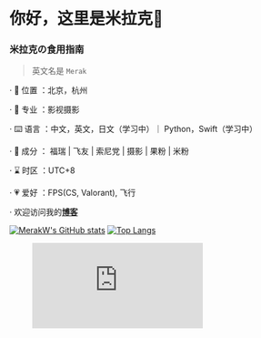 # 你好，这里是米拉克👋

### 米拉克の食用指南

>英文名是 `Merak`

· 📍 位置 ：北京，杭州

· 📖 专业 ：影视摄影

· ⌨️ 语言 ：中文，英文，日文（学习中）｜ Python，Swift（学习中）

· 🧪 成分 ： 福瑞 | 飞友 | 索尼党 | 摄影 | 果粉 | 米粉

· ⌛️ 时区 ：UTC+8

· 💗 爱好 ：FPS(CS, Valorant), 飞行

· 欢迎访问我的[**博客**](https://merakt.cn)

[![MerakW's GitHub stats](https://github-readme-stats.vercel.app/api?username=MerakW&show_icons=true&theme=ambient_gradient)](https://github.com/MerakW/github-readme-stats) [![Top Langs](https://github-readme-stats.vercel.app/api/top-langs/?username=MerakW&layout=compact&theme=ambient_gradient)](https://github.com/MerakW/github-readme-stats)

<figure><embed src="https://wakatime.com/share/@44a35c70-9a2c-4853-b8cb-6744389e2d23/971a520a-d06a-4ca1-8d22-11f93e8429c2.svg"></embed></figure>